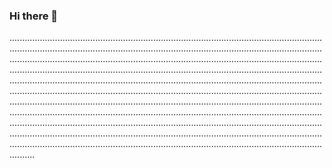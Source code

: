### Hi there 👋

..............................................................................................................................................................................................................................................................................................................................................................................................................................................................................................................................................................................................................................................................................................................................................................................................................................................................................................................................................................................................................................................................................................................................................................................................................................................................................................................................................................................................................................